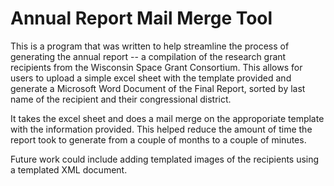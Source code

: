 # Annual Report Mail Merge Tool

This is a program that was written to help streamline the process of generating the annual report -- a compilation of the research grant recipients from the Wisconsin Space Grant Consortium. This allows for users to upload a simple excel sheet with the template provided and generate a Microsoft Word Document of the Final Report, sorted by last name of the recipient and their congressional district.

It takes the excel sheet and does a mail merge on the approporiate template with the information provided. This helped reduce the amount of time the report took to generate from a couple of months to a couple of minutes. 

Future work could include adding templated images of the recipients using a templated XML document.
